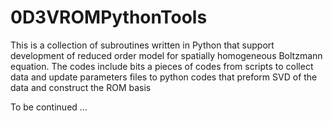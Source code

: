 # 0D3VROMPythonTools
This is a collection of subroutines written in Python that support development of reduced order model for spatially homogeneous Boltzmann equation.
The codes include bits a pieces of codes from scripts to collect data and update parameters files to python codes that preform SVD of the data and 
construct the ROM basis

To be continued ... 
